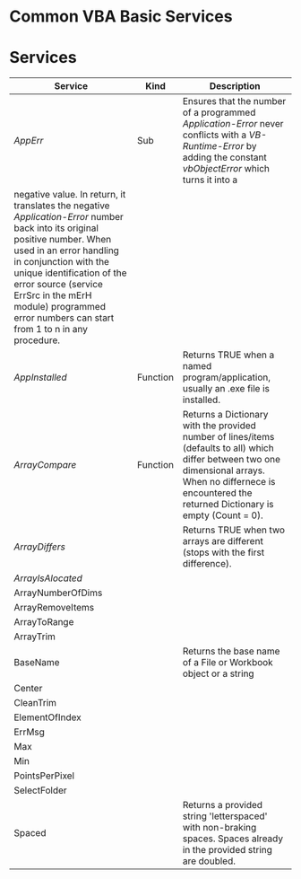 # Common VBA Basic Services
# Services
| Service | Kind | Description |
|---------|------|-------------|
|_AppErr_ | Sub  | Ensures that the number of a programmed _Application-Error_ never conflicts with a _VB-Runtime-Error_ by adding the constant _vbObjectError_ which turns it into a
negative value. In return, it translates the negative _Application-Error_ number back into its original positive number. When used in an error handling in conjunction with the unique identification of the error source (service ErrSrc in the mErH module) programmed error numbers can start from 1 to n in any procedure.|
|_AppInstalled_| Function | Returns TRUE when a named program/application, usually an .exe file is installed.|
|_ArrayCompare_| Function | Returns a Dictionary with the provided number of lines/items (defaults to all) which differ between two one dimensional arrays. When no differnece is encountered the returned Dictionary is empty (Count = 0).|
|_ArrayDiffers_| |Returns TRUE when two arrays are different (stops with the first difference).|
|_ArrayIsAlocated_|||
|ArrayNumberOfDims|||
|ArrayRemoveItems|||
|ArrayToRange|||
|ArrayTrim|||
|BaseName||Returns the base name of a File or Workbook object or a string|
|Center|||
|CleanTrim|||
|ElementOfIndex|||
|ErrMsg|||
|Max|||
|Min|||
|PointsPerPixel|||
|SelectFolder|||
|Spaced||Returns a provided string 'letterspaced' with non-braking spaces. Spaces already in the provided string are doubled.|


